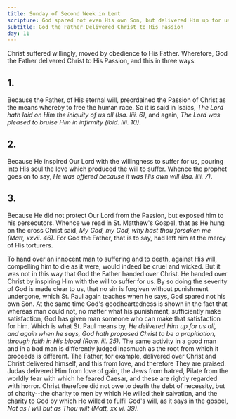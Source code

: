 ```yaml
---
title: Sunday of Second Week in Lent
scripture: God spared not even His own Son, but delivered Him up for us all.--Rom. viii. 32.
subtitle: God the Father Delivered Christ to His Passion
day: 11
---
```


Christ suffered willingly, moved by obedience to His Father. Wherefore, God the Father delivered Christ to His Passion, and this in three ways:

## 1.

Because the Father, of His eternal will, preordained the Passion of Christ as the means whereby to free the human race. So it is said in Isaias, _The Lord hath laid on Him the iniquity of us all (Isa. liii. 6)_, and again, _The Lord was pleased to bruise Him in infirmity (ibid. liii. 10)_.

## 2.

Because He inspired Our Lord with the willingness to suffer for us, pouring into His soul the love which produced the will to suffer. Whence the prophet goes on to say, _He was offered because it was His own will (Isa. liii. 7)_.

## 3.

Because He did not protect Our Lord from the Passion, but exposed him to his persecutors. Whence we read in St. Matthew's Gospel, that as He hung on the cross Christ said, _My God, my God, why hast thou forsaken me (Matt, xxvii. 46)_. For God the Father, that is to say, had left him at the mercy of His torturers.

To hand over an innocent man to suffering and to death, against His will, compelling him to die as it were, would indeed be cruel and wicked. But it was not in this way that God the Father handed over Christ. He handed over Christ by inspiring Him with the will to suffer for us. By so doing the severity of God is made clear to us, that no sin is forgiven without punishment undergone, which St. Paul again teaches when he says, God spared not his own Son. At the same time God's goodheartedness is shown in the fact that whereas man could not, no matter what his punishment, sufficiently make satisfaction, God has given man someone who can make that satisfaction for him. Which is what St. Paul means by, _He delivered Him up for us all, and again when he says, God hath proposed Christ to be a propitiation, through faith in His blood (Rom. iii. 25)_. The same activity in a good man and in a bad man is differently judged inasmuch as the root from which it proceeds is different. The Father, for example, delivered over Christ and Christ delivered himself, and this from love, and therefore They are praised. Judas delivered Him from love of gain, the Jews from hatred, Pilate from the worldly fear with which he feared Caesar, and these are rightly regarded with horror. Christ therefore did not owe to death the debt of necessity, but of charity--the charity to men by which He willed their salvation, and the charity to God by which He willed to fulfil God's will, as it says in the gospel, _Not as I will but as Thou wilt (Matt, xx vi. 39)_.
